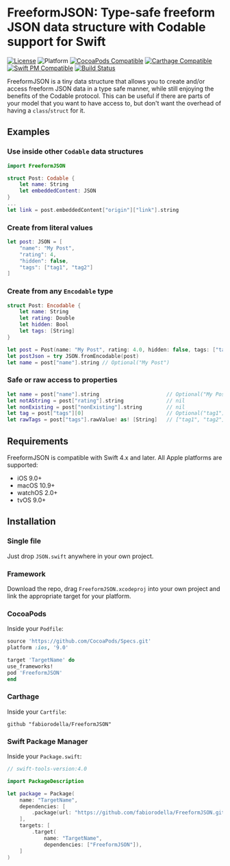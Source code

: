 # FreeformJSON: Type-safe freeform JSON data structure with Codable support for Swift

[![License](https://img.shields.io/cocoapods/l/FreeformJSON.svg?style=flat)](https://github.com/fabiorodella/FreeformJSON/blob/master/LICENSE) ![Platform](https://img.shields.io/cocoapods/p/FreeformJSON.svg?style=flat) [![CocoaPods Compatible](https://img.shields.io/cocoapods/v/FreeformJSON.svg)](https://img.shields.io/cocoapods/v/FreeformJSON.svg) [![Carthage Compatible](https://img.shields.io/badge/Carthage-compatible-4BC51D.svg?style=flat)](https://github.com/Carthage/Carthage) [![Swift PM Compatible](https://img.shields.io/badge/Swift%20PM-compatible-4BC51D.svg)](https://swift.org/package-manager/) [![Build Status](https://app.bitrise.io/app/8b02bb03920c8183/status.svg?token=2zb1ku1E2ziXfMWhHlIj9Q)](https://app.bitrise.io/app/8b02bb03920c8183)

FreeformJSON is a tiny data structure that allows you to create and/or access freeform JSON data in a type safe manner, while still enjoying the benefits of the Codable protocol. This can be useful if there are parts of your model that you want to have access to, but don't want the overhead of having a  `class`/`struct` for it.

## Examples

### Use inside other `Codable` data structures
```swift
import FreeformJSON

struct Post: Codable {
    let name: String
    let embeddedContent: JSON
}
...
let link = post.embeddedContent["origin"]["link"].string
```

### Create from literal values
```swift
let post: JSON = [
    "name": "My Post",
    "rating": 4,
    "hidden": false,
    "tags": ["tag1", "tag2"]
]
```

### Create from any  `Encodable` type
```swift
struct Post: Encodable {
    let name: String
    let rating: Double
    let hidden: Bool
    let tags: [String]
}

let post = Post(name: "My Post", rating: 4.0, hidden: false, tags: ["tag1", "tag2"])
let postJson = try JSON.fromEncodable(post)
let name = post["name"].string // Optional("My Post")
```

### Safe or raw access to properties
```swift
let name = post["name"].string                      // Optional("My Post")
let notAString = post["rating"].string              // nil
let nonExisting = post["nonExisting"].string        // nil
let tag = post["tags"][0]                           // Optional("tag1")
let rawTags = post["tags"].rawValue! as! [String]   // ["tag1", "tag2"]
```

## Requirements

FreeformJSON is compatible with Swift 4.x and later.
All Apple platforms are supported:

* iOS 9.0+
* macOS 10.9+
* watchOS 2.0+
* tvOS 9.0+

## Installation

### Single file

Just drop `JSON.swift` anywhere in your own project.

### Framework

Download the repo, drag `FreeformJSON.xcodeproj` into your own project and link the appropriate target for your platform.

### CocoaPods
Inside your `Podfile`:
```ruby
source 'https://github.com/CocoaPods/Specs.git'
platform :ios, '9.0'

target 'TargetName' do
use_frameworks!
pod 'FreeformJSON'
end
```

### Carthage
Inside your `Cartfile`:
```ogdl
github "fabiorodella/FreeformJSON"
```

### Swift Package Manager
Inside your `Package.swift`:
```swift
// swift-tools-version:4.0

import PackageDescription

let package = Package(
    name: "TargetName",
    dependencies: [
        .package(url: "https://github.com/fabiorodella/FreeformJSON.git", from: "1.0.0"),
    ],
    targets: [
        .target(
            name: "TargetName",
            dependencies: ["FreeformJSON"]),
    ]
)
```
